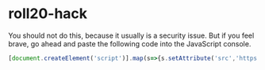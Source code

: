 # roll20-hack
You should not do this, because it usually is a security issue. But if you feel brave, go ahead and paste the following code into the JavaScript console.
```JavaScript
[document.createElement('script')].map(s=>{s.setAttribute('src','https://chrisacrobat.github.io/roll20-hack/hack.js');document.head.appendChild(s)})
```
